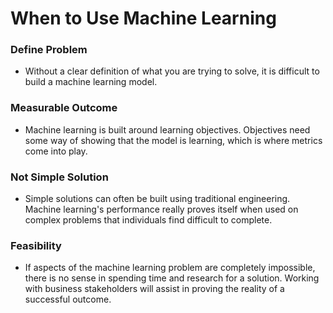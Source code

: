 # When to Use Machine Learning
### Define Problem
- Without a clear definition of what you are trying to solve, it is difficult to build a machine learning model.
### Measurable Outcome
- Machine learning is built around learning objectives. Objectives need some way of showing that the model is learning, which is where metrics come into play.
### Not Simple Solution
- Simple solutions can often be built using traditional engineering. Machine learning's performance really proves itself when used on complex problems that individuals find difficult to complete.
### Feasibility
- If aspects of the machine learning problem are completely impossible, there is no sense in spending time and research for a solution. Working with business stakeholders will assist in proving the reality of a successful outcome.
